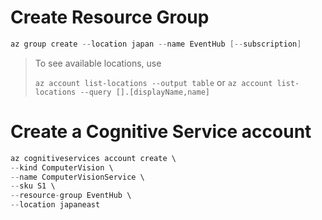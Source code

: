 
# Create Resource Group

```s
az group create --location japan --name EventHub [--subscription]
```

> To see available locations, use 
> 
> `az account list-locations --output table`
> or 
> `az account list-locations --query [].[displayName,name]`

# Create a Cognitive Service account

```s
az cognitiveservices account create \
--kind ComputerVision \
--name ComputerVisionService \
--sku S1 \
--resource-group EventHub \
--location japaneast
```
